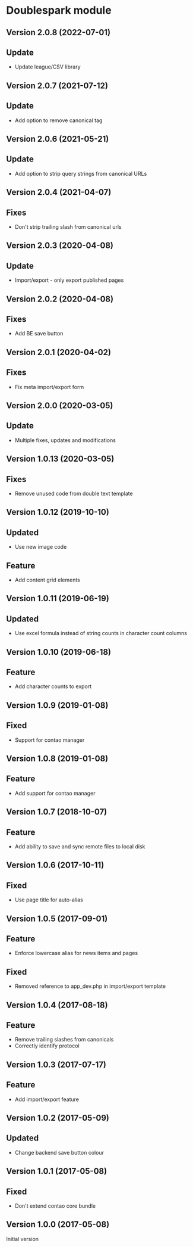 Doublespark module
==================
Version 2.0.8 (2022-07-01)
--------------------------
## Update
- Update league/CSV library

Version 2.0.7 (2021-07-12)
--------------------------
## Update
- Add option to remove canonical tag

Version 2.0.6 (2021-05-21)
--------------------------
## Update
- Add option to strip query strings from canonical URLs

Version 2.0.4 (2021-04-07)
--------------------------
## Fixes
- Don't strip trailing slash from canonical urls

Version 2.0.3 (2020-04-08)
--------------------------
## Update
- Import/export - only export published pages

Version 2.0.2 (2020-04-08)
--------------------------
## Fixes
- Add BE save button

Version 2.0.1 (2020-04-02)
--------------------------
## Fixes
- Fix meta import/export form

Version 2.0.0 (2020-03-05)
--------------------------
## Update
- Multiple fixes, updates and modifications

Version 1.0.13 (2020-03-05)
--------------------------
## Fixes
- Remove unused code from double text template

Version 1.0.12 (2019-10-10)
--------------------------
## Updated
- Use new image code

## Feature
- Add content grid elements

Version 1.0.11 (2019-06-19)
--------------------------
## Updated
- Use excel formula instead of string counts in character count columns

Version 1.0.10 (2019-06-18)
--------------------------
## Feature
- Add character counts to export

Version 1.0.9 (2019-01-08)
--------------------------
## Fixed
- Support for contao manager

Version 1.0.8 (2019-01-08)
--------------------------
## Feature
- Add support for contao manager

Version 1.0.7 (2018-10-07)
--------------------------
## Feature
- Add ability to save and sync remote files to local disk

Version 1.0.6 (2017-10-11)
--------------------------
## Fixed
- Use page title for auto-alias

Version 1.0.5 (2017-09-01)
--------------------------
## Feature
- Enforce lowercase alias for news items and pages

## Fixed
- Removed reference to app_dev.php in import/export template

Version 1.0.4 (2017-08-18)
--------------------------
## Feature
- Remove trailing slashes from canonicals
- Correctly identify protocol

Version 1.0.3 (2017-07-17)
--------------------------
## Feature
- Add import/export feature

Version 1.0.2 (2017-05-09)
--------------------------
## Updated
- Change backend save button colour


Version 1.0.1 (2017-05-08)
--------------------------
## Fixed
- Don't extend contao core bundle


Version 1.0.0 (2017-05-08)
--------------------------
Initial version
